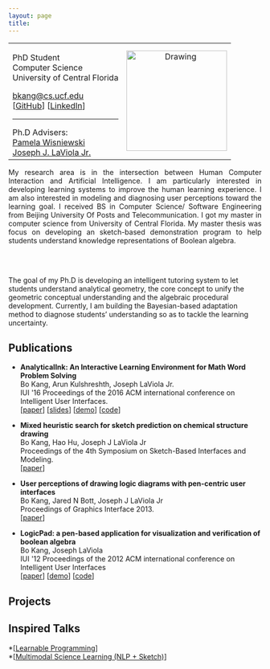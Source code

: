 ```yaml
---
layout: page
title:
---
```


<table style="width:100%" border="0">
  <tr>
    <td>
      <p>
            PhD Student<br>
            Computer Science<br>
            University of Central Florida<br>
        </p>
        <p>
            <a href="mailto:bkang@cs.ucf.edu">bkang@cs.ucf.edu</a><br>
            [<a href="https://github.com/buptkang">GitHub</a>]
            [<a href="https://www.linkedin.com/in/bokang">LinkedIn</a>]
        </p>
        <hr>
        Ph.D Advisers:
        <br>
        <a href=" http://pamspam.com/"> Pamela Wisniewski </a>  <br>
        <a href=" http://www.eecs.ucf.edu/~jjl/"> Joseph J. LaViola Jr. </a>
       </td>
    <td align="middle">
      <img src="../public/Passport.jpg" alt="Drawing" style="width: 200px;" />
    </td>
  </tr>
</table>

<p class="message" align="justify">
My research area is in the intersection between Human Computer Interaction and Artificial Intelligence. I am particularly interested in developing learning systems to improve the human learning experience. I am also interested in modeling and diagnosing user perceptions toward the learning goal. I received BS in Computer Science/ Software Engineering from Beijing University Of Posts and Telecommunication. I got my master in computer science from University of Central Florida. My master thesis was focus on developing an sketch-based demonstration program to help students understand knowledge representations of Boolean algebra.

<br><br>

The goal of my Ph.D is developing an intelligent tutoring system to let students understand analytical geometry, the core concept to unify the geometric conceptual understanding and the algebraic procedural development. Currently, I am building the Bayesian-based adaptation method to diagnose students’ understanding so as to tackle the learning uncertainty.

</p>

## Publications

 <div class="panel-body">
        <ul class="list-group">
            <li class="list-group-item">
                <p name="geos">
                    <b>AnalyticalInk: An Interactive Learning Environment for Math Word Problem Solving</b><br>
                    Bo Kang, Arun Kulshreshth, Joseph LaViola Jr.<br>
                    IUI '16 Proceedings of the 2016 ACM international conference on Intelligent User Interfaces.<br>
                    [<a href="">paper</a>]
                    [<a href="">slides</a>]
                    [<a href="">demo</a>]
                    [<a href="">code</a>]
                </p>
            </li>
            <li class="list-group-item">
                <p name="bilicam">
                    <b>Mixed heuristic search for sketch prediction on chemical structure drawing</b>
                    <br>
                    Bo Kang, Hao Hu, Joseph J LaViola Jr<br>
                    Proceedings of the 4th Symposium on Sketch-Based Interfaces and Modeling.<br>
                    [<a href="http://dl.acm.org/citation.cfm?id=2630408">paper</a>]
                </p>
            </li>
            <li class="list-group-item">
                <p name="diagram">
                    <b>User perceptions of drawing logic diagrams with pen-centric user interfaces</b><br>
                    Bo Kang, Jared N Bott, Joseph J LaViola Jr<br>
                    Proceedings of Graphics Interface 2013.<br>
                    [<a href="http://dl.acm.org/citation.cfm?id=2532144">paper</a>]
                </p>
            </li>
            <li class="list-group-item">
                <p name="sigvisa">
                    <b>LogicPad: a pen-based application for visualization and verification of boolean algebra</b><br>
                    Bo Kang, Joseph LaViola<br>
                    IUI '12 Proceedings of the 2012 ACM international conference on Intelligent User Interfaces<br>
                    [<a href="http://dl.acm.org/citation.cfm?id=2167014">paper</a>]
                    [<a href="">demo</a>]
                    [<a href="">code</a>]
                </p>
            </li>
        </ul>
    </div>

## Projects


## Inspired Talks

*[<a href="http://worrydream.com/LearnableProgramming/">Learnable Programming</a>]
<br>
*[<a href="https://www.youtube.com/watch?v=rzS-1fZ26G8">Multimodal Science Learning (NLP + Sketch)</a>]

